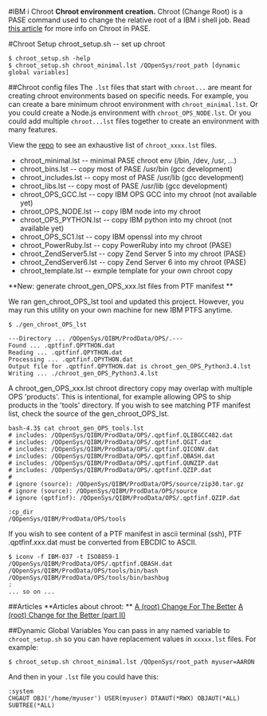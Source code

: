 #IBM i Chroot
**Chroot environment creation.** Chroot (Change Root) is a PASE command used to change the relative root of a IBM i shell job.  Read [this article](http://bit.ly/ibmsystemsmag-chroot) for more info on Chroot in PASE.

#Chroot Setup
chroot_setup.sh -- set up chroot
```
$ chroot_setup.sh -help
$ chroot_setup.sh chroot_minimal.lst /QOpenSys/root_path [dynamic global variables]

```
##Chroot config files
The `.lst` files that start with `chroot...` are meant for creating chroot environments based on specific needs.  For example, you can create a bare minimum chroot environment with `chroot_minimal.lst`.  Or you could create a Node.js environment with `chroot_OPS_NODE.lst`.  Or you could add multiple `chroot...lst` files together to create an environment with many features.

View the [repo](https://bitbucket.org/litmis/ibmichroot/src) to see an exhaustive list of `chroot_xxxx.lst` files.


- chroot_minimal.lst         -- minimal PASE chroot env (/bin, /dev, /usr, ...)
- chroot_bins.lst            -- copy most of PASE /usr/bin (gcc development)
- chroot_includes.lst        -- copy most of PASE /usr/lib (gcc development)
- chroot_libs.lst            -- copy most of PASE /usr/lib (gcc development)
- chroot_OPS_GCC.lst         -- copy IBM OPS GCC into my chroot (not available yet)
- chroot_OPS_NODE.lst        -- copy IBM node into my chroot
- chroot_OPS_PYTHON.lst      -- copy IBM python into my chroot (not available yet)
- chroot_OPS_SC1.lst         -- copy IBM openssl into my chroot
- chroot_PowerRuby.lst       -- copy PowerRuby into my chroot (PASE)
- chroot_ZendServer5.lst     -- copy Zend Server 5 into my chroot (PASE)
- chroot_ZendServer6.lst     -- copy Zend Server 6 into my chroot (PASE)
- chroot_template.lst        -- exmple template for your own chroot copy


**New: generate chroot_gen_OPS_xxx.lst files from PTF manifest **

We ran gen_chroot_OPS_lst tool and updated this project. However,
you may run this utility on your own machine for new IBM PTFS anytime.
 
```
$ ./gen_chroot_OPS_lst 

---Directory ... /QOpenSys/QIBM/ProdData/OPS/.---
Found ... .qptfinf.QPYTHON.dat
Reading ... .qptfinf.QPYTHON.dat
Processing ... .qptfinf.QPYTHON.dat
Output file for .qptfinf.QPYTHON.dat is chroot_gen_OPS_Python3.4.lst
Writing ... ./chroot_gen_OPS_Python3.4.lst
```

A chroot_gen_OPS_xxx.lst chroot directory copy may overlap with multiple OPS 'products'.
This is intentional, for example allowing OPS to ship products in the 'tools' directory.
If you wish to see matching PTF manifest list, check the source of the gen_chroot_OPS_lst.
``` 
bash-4.3$ cat chroot_gen_OPS_tools.lst 
# includes: /QOpenSys/QIBM/ProdData/OPS/.qptfinf.QLIBGCC482.dat
# includes: /QOpenSys/QIBM/ProdData/OPS/.qptfinf.QGIT.dat
# includes: /QOpenSys/QIBM/ProdData/OPS/.qptfinf.QICONV.dat
# includes: /QOpenSys/QIBM/ProdData/OPS/.qptfinf.QBASH.dat
# includes: /QOpenSys/QIBM/ProdData/OPS/.qptfinf.QUNZIP.dat
# includes: /QOpenSys/QIBM/ProdData/OPS/.qptfinf.QZIP.dat
#
# ignore (source): /QOpenSys/QIBM/ProdData/OPS/source/zip30.tar.gz
# ignore (source): /QOpenSys/QIBM/ProdData/OPS/source
# ignore (qptfinf): /QOpenSys/QIBM/ProdData/OPS/.qptfinf.QZIP.dat

:cp_dir
/QOpenSys/QIBM/ProdData/OPS/tools

```

If you wish to see content of a PTF manifest in ascii terminal (ssh),
PTF .qptfinf.xxx.dat must be converted from EBCDIC to ASCII. 
```
$ iconv -f IBM-037 -t ISO8859-1 /QOpenSys/QIBM/ProdData/OPS/.qptfinf.QBASH.dat
/QOpenSys/QIBM/ProdData/OPS/tools/bin/bash
/QOpenSys/QIBM/ProdData/OPS/tools/bin/bashbug
:
... so on ...
```

##Articles
**Articles about chroot: **
[A (root) Change For The Better](http://bit.ly/ibmsystemsmag-chroot)
[A (root) Change for the Better (part II)](http://bit.ly/ism-chroot2)

##Dynamic Global Variables
You can pass in any named variable to `chroot_setup.sh` so you can have replacement values in `xxxxx.lst` files.  For example:

```
$ chroot_setup.sh chroot_minimal.lst /QOpenSys/root_path myuser=AARON
```
And then in your `.lst` file you could have this:
```
:system
CHGAUT OBJ('/home/myuser') USER(myuser) DTAAUT(*RWX) OBJAUT(*ALL) SUBTREE(*ALL)
```

